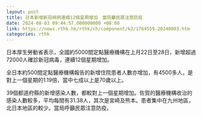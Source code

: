 ```yaml
---
layout: post
title: 日本新增新冠病例連續12個星期增加　當局籲民眾注意防疫
date: 2024-08-03 09:44:57.000000000 +08:00
link: https://news.rthk.hk/rthk/ch/component/k2/1764559-20240803.htm
categories: rthk
---
```


日本厚生勞動省表示，全國約5000間定點醫療機構在上月22日至28日，新增超過72000人確診新冠病毒，連續12個星期增加。

全日本約500間定點醫療機構報告的新增住院患者人數亦增加，有4500多人，是對上一個星期的1.19倍，當中七成以上是70歲以上。

39個都道府縣的新增感染人數，都較對上一個星期增加。佐賀的醫療機構收治的感染人數較多，平均每間有31.38人，其次是宮崎及熊本。患者集中在九州地區，北日本地區的較少。當局呼籲民眾注意防疫。
